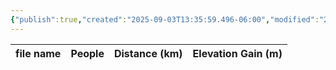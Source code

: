 ```yaml
---
{"publish":true,"created":"2025-09-03T13:35:59.496-06:00","modified":"2025-09-03T14:52:27.642-06:00","published":"2025-09-03T14:52:27.642-06:00","tags":["route"],"cssclasses":"","elevation":null,"region":"Banff","location":"51.7213282, -9.756439","DWYT":"Outstanding","Kane":null,"completed":true}
---
```



| file name | People | Distance (km) | Elevation Gain (m) |
| --------- | ------ | ------------- | ------------------ |